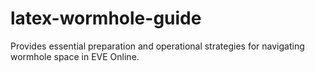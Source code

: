 # latex-wormhole-guide
Provides essential preparation and operational strategies for navigating wormhole space in EVE Online.
